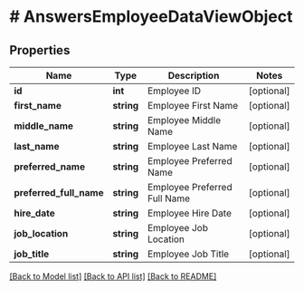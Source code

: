 # # AnswersEmployeeDataViewObject

## Properties

Name | Type | Description | Notes
------------ | ------------- | ------------- | -------------
**id** | **int** | Employee ID | [optional]
**first_name** | **string** | Employee First Name | [optional]
**middle_name** | **string** | Employee Middle Name | [optional]
**last_name** | **string** | Employee Last Name | [optional]
**preferred_name** | **string** | Employee Preferred Name | [optional]
**preferred_full_name** | **string** | Employee Preferred Full Name | [optional]
**hire_date** | **string** | Employee Hire Date | [optional]
**job_location** | **string** | Employee Job Location | [optional]
**job_title** | **string** | Employee Job Title | [optional]

[[Back to Model list]](../../README.md#models) [[Back to API list]](../../README.md#endpoints) [[Back to README]](../../README.md)
